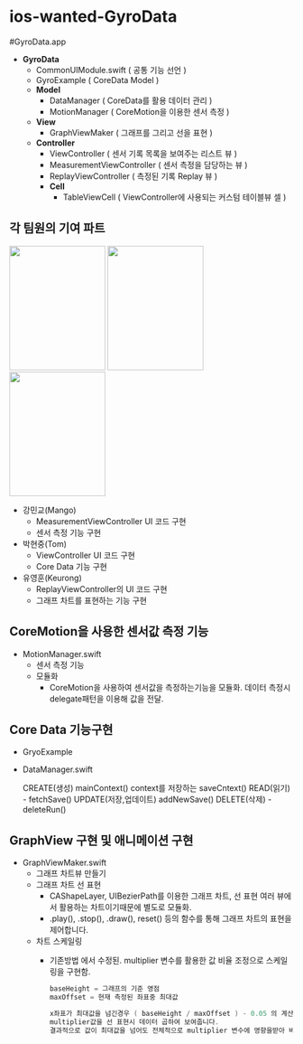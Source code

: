 # ios-wanted-GyroData
#GyroData.app
- **GyroData**
    - CommonUIModule.swift ( 공통 기능 선언 )
    - GyroExample ( CoreData Model )
    - **Model**
        - DataManager ( CoreData를 활용 데이터 관리 )
        - MotionManager ( CoreMotion을 이용한 센서 측정 )
    - **View**
        - GraphViewMaker ( 그래프를 그리고 선을 표현 )
    - **Controller**
        - ViewController ( 센서 기록 목록을 보여주는 리스트 뷰 )
        - MeasurementViewController ( 센서 측정을 담당하는 뷰 )
        - ReplayViewController ( 측정된 기록 Replay 뷰 )
        - **Cell**
            - TableViewCell ( ViewController에 사용되는 커스텀 테이블뷰 셀 )

## 각 팀원의 기여 파트

<p>
    <img width="170" height="220" src="https://user-images.githubusercontent.com/33388081/192535202-04ea588c-6557-4f7c-8f8f-3e6f06733049.jpeg">
    <img width="170" height="220" src="https://user-images.githubusercontent.com/98341623/192535980-095ead28-471c-4fa2-b5b8-ea65137c4d78.jpeg">
    <img width="170" height="220" src="">
</p>

- 강민교(Mango)
    - MeasurementViewController UI 코드 구현
    - 센서 측정 기능 구현
- 박현중(Tom)
    - ViewController UI 코드 구현
    - Core Data 기능 구현
- 유영훈(Keurong)
    - ReplayViewController의 UI 코드 구현
    - 그래프 차트를 표현하는 기능 구현

## CoreMotion을 사용한 센서값 측정 기능

- MotionManager.swift
    - 센서 측정 기능
    - 모듈화
        - CoreMotion을 사용하여 센서값을 측정하는기능을 모듈화.
        데이터 측정시 delegate패턴을 이용해 값을 전달.

## Core Data 기능구현

- GryoExample
- DataManager.swift
    
    CREATE(생성) mainContext() context를 저장하는 saveCntext()
    READ(읽기) - fetchSave()
    UPDATE(저장,업데이트) addNewSave()
    DELETE(삭제) - deleteRun()
    

## GraphView 구현 및 애니메이션 구현

- GraphViewMaker.swift
    - 그래프 차트뷰 만들기
    - 그래프 차트 선 표현
        - CAShapeLayer, UIBezierPath를 이용한 그래프 차트, 선 표현
        여러 뷰에서 활용하는 차트이기때문에 별도로 모듈화.
        - .play(), .stop(), .draw(), reset() 등의 함수를 통해 그래프 차트의 표현을 제어합니다.
    - 차트 스케일링
        - 기존방법 에서 수정된. multiplier 변수를 활용한 값 비율 조정으로 스케일링을 구현함.
            
            ```swift
            baseHeight = 그래프의 기준 영점
            maxOffset = 현재 측정된 좌표중 최대값
            
            x좌표가 최대값을 넘긴경우 ( baseHeight / maxOffset ) - 0.05 의 계산식을 가지는
            multiplier값을 선 표현시 데이터 곱하여 보여줍니다.
            결과적으로 값이 최대값을 넘어도 전체적으로 multiplier 변수에 영향을받아 비율이 조정됨.
            ```
